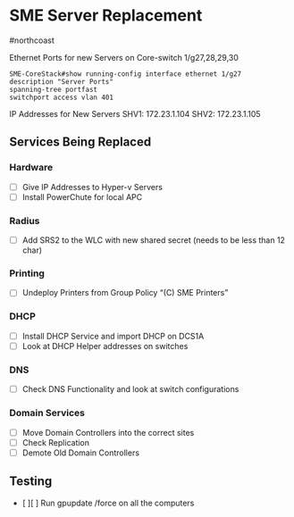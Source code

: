 # SME Server Replacement
#northcoast

Ethernet Ports for new Servers on Core-switch 1/g27,28,29,30
```
SME-CoreStack#show running-config interface ethernet 1/g27
description "Server Ports"
spanning-tree portfast
switchport access vlan 401
```

IP Addresses for New Servers
SHV1: 172.23.1.104
SHV2: 172.23.1.105

## Services Being Replaced
### Hardware
- [ ] Give IP Addresses to Hyper-v Servers
- [ ] Install PowerChute for local APC
### Radius
- [ ] Add SRS2 to the WLC with new shared secret (needs to be less than 12 char)
### Printing
- [ ] Undeploy Printers from Group Policy “(C) SME Printers”
### DHCP
- [ ] Install DHCP Service and import DHCP on DCS1A
- [ ] Look at DHCP Helper addresses on switches
### DNS
- [ ] Check DNS Functionality and look at switch configurations
### Domain Services
- [ ] Move Domain Controllers into the correct sites
- [ ] Check Replication
- [ ] Demote Old Domain Controllers

## Testing
- [ ][ ] Run gpupdate /force on all the computers